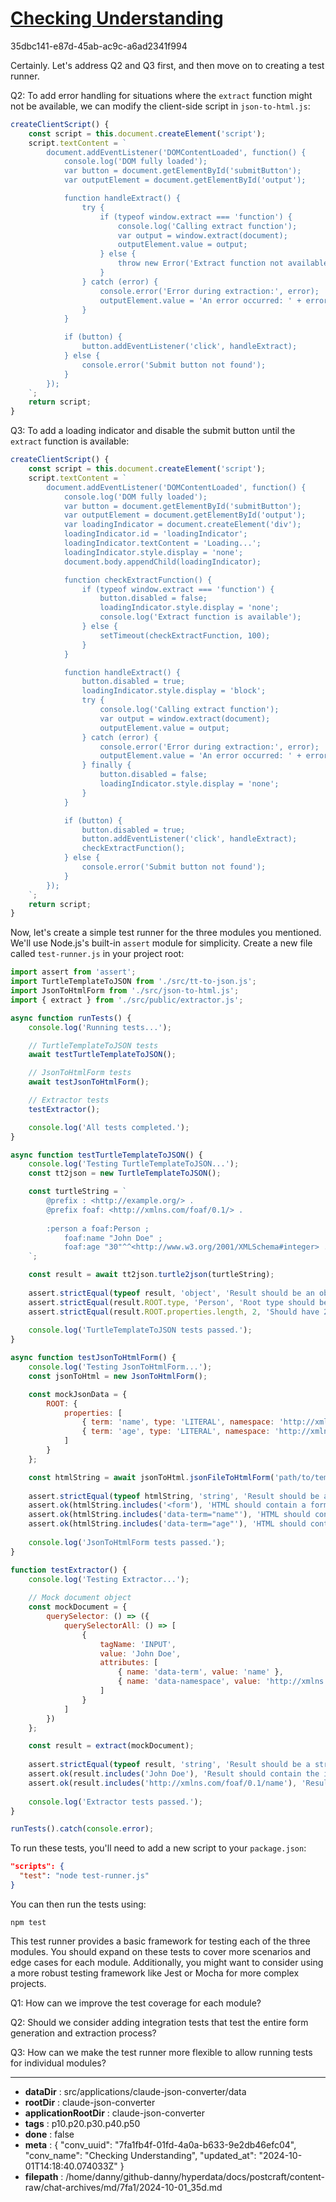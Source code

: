 # [Checking Understanding](https://claude.ai/chat/7fa1fb4f-01fd-4a0a-b633-9e2db46efc04)

35dbc141-e87d-45ab-ac9c-a6ad2341f994

 Certainly. Let's address Q2 and Q3 first, and then move on to creating a test runner.

Q2: To add error handling for situations where the `extract` function might not be available, we can modify the client-side script in `json-to-html.js`:

```javascript
createClientScript() {
    const script = this.document.createElement('script');
    script.textContent = `
        document.addEventListener('DOMContentLoaded', function() {
            console.log('DOM fully loaded');
            var button = document.getElementById('submitButton');
            var outputElement = document.getElementById('output');

            function handleExtract() {
                try {
                    if (typeof window.extract === 'function') {
                        console.log('Calling extract function');
                        var output = window.extract(document);
                        outputElement.value = output;
                    } else {
                        throw new Error('Extract function not available');
                    }
                } catch (error) {
                    console.error('Error during extraction:', error);
                    outputElement.value = 'An error occurred: ' + error.message;
                }
            }

            if (button) {
                button.addEventListener('click', handleExtract);
            } else {
                console.error('Submit button not found');
            }
        });
    `;
    return script;
}
```

Q3: To add a loading indicator and disable the submit button until the `extract` function is available:

```javascript
createClientScript() {
    const script = this.document.createElement('script');
    script.textContent = `
        document.addEventListener('DOMContentLoaded', function() {
            console.log('DOM fully loaded');
            var button = document.getElementById('submitButton');
            var outputElement = document.getElementById('output');
            var loadingIndicator = document.createElement('div');
            loadingIndicator.id = 'loadingIndicator';
            loadingIndicator.textContent = 'Loading...';
            loadingIndicator.style.display = 'none';
            document.body.appendChild(loadingIndicator);

            function checkExtractFunction() {
                if (typeof window.extract === 'function') {
                    button.disabled = false;
                    loadingIndicator.style.display = 'none';
                    console.log('Extract function is available');
                } else {
                    setTimeout(checkExtractFunction, 100);
                }
            }

            function handleExtract() {
                button.disabled = true;
                loadingIndicator.style.display = 'block';
                try {
                    console.log('Calling extract function');
                    var output = window.extract(document);
                    outputElement.value = output;
                } catch (error) {
                    console.error('Error during extraction:', error);
                    outputElement.value = 'An error occurred: ' + error.message;
                } finally {
                    button.disabled = false;
                    loadingIndicator.style.display = 'none';
                }
            }

            if (button) {
                button.disabled = true;
                button.addEventListener('click', handleExtract);
                checkExtractFunction();
            } else {
                console.error('Submit button not found');
            }
        });
    `;
    return script;
}
```

Now, let's create a simple test runner for the three modules you mentioned. We'll use Node.js's built-in `assert` module for simplicity. Create a new file called `test-runner.js` in your project root:

```javascript
import assert from 'assert';
import TurtleTemplateToJSON from './src/tt-to-json.js';
import JsonToHtmlForm from './src/json-to-html.js';
import { extract } from './src/public/extractor.js';

async function runTests() {
    console.log('Running tests...');

    // TurtleTemplateToJSON tests
    await testTurtleTemplateToJSON();

    // JsonToHtmlForm tests
    await testJsonToHtmlForm();

    // Extractor tests
    testExtractor();

    console.log('All tests completed.');
}

async function testTurtleTemplateToJSON() {
    console.log('Testing TurtleTemplateToJSON...');
    const tt2json = new TurtleTemplateToJSON();

    const turtleString = `
        @prefix : <http://example.org/> .
        @prefix foaf: <http://xmlns.com/foaf/0.1/> .
        
        :person a foaf:Person ;
            foaf:name "John Doe" ;
            foaf:age "30"^^<http://www.w3.org/2001/XMLSchema#integer> .
    `;

    const result = await tt2json.turtle2json(turtleString);
    
    assert.strictEqual(typeof result, 'object', 'Result should be an object');
    assert.strictEqual(result.ROOT.type, 'Person', 'Root type should be Person');
    assert.strictEqual(result.ROOT.properties.length, 2, 'Should have 2 properties');
    
    console.log('TurtleTemplateToJSON tests passed.');
}

async function testJsonToHtmlForm() {
    console.log('Testing JsonToHtmlForm...');
    const jsonToHtml = new JsonToHtmlForm();

    const mockJsonData = {
        ROOT: {
            properties: [
                { term: 'name', type: 'LITERAL', namespace: 'http://xmlns.com/foaf/0.1/' },
                { term: 'age', type: 'LITERAL', namespace: 'http://xmlns.com/foaf/0.1/', subtype: 'INTEGER' }
            ]
        }
    };

    const htmlString = await jsonToHtml.jsonFileToHtmlForm('path/to/template.html', 'path/to/mock.json');
    
    assert.strictEqual(typeof htmlString, 'string', 'Result should be a string');
    assert.ok(htmlString.includes('<form'), 'HTML should contain a form');
    assert.ok(htmlString.includes('data-term="name"'), 'HTML should contain name input');
    assert.ok(htmlString.includes('data-term="age"'), 'HTML should contain age input');
    
    console.log('JsonToHtmlForm tests passed.');
}

function testExtractor() {
    console.log('Testing Extractor...');
    
    // Mock document object
    const mockDocument = {
        querySelector: () => ({
            querySelectorAll: () => [
                { 
                    tagName: 'INPUT',
                    value: 'John Doe',
                    attributes: [
                        { name: 'data-term', value: 'name' },
                        { name: 'data-namespace', value: 'http://xmlns.com/foaf/0.1/' }
                    ]
                }
            ]
        })
    };

    const result = extract(mockDocument);
    
    assert.strictEqual(typeof result, 'string', 'Result should be a string');
    assert.ok(result.includes('John Doe'), 'Result should contain the input value');
    assert.ok(result.includes('http://xmlns.com/foaf/0.1/name'), 'Result should contain the full predicate URI');
    
    console.log('Extractor tests passed.');
}

runTests().catch(console.error);
```

To run these tests, you'll need to add a new script to your `package.json`:

```json
"scripts": {
  "test": "node test-runner.js"
}
```

You can then run the tests using:

```
npm test
```

This test runner provides a basic framework for testing each of the three modules. You should expand on these tests to cover more scenarios and edge cases for each module. Additionally, you might want to consider using a more robust testing framework like Jest or Mocha for more complex projects.

Q1: How can we improve the test coverage for each module?

Q2: Should we consider adding integration tests that test the entire form generation and extraction process?

Q3: How can we make the test runner more flexible to allow running tests for individual modules?

---

* **dataDir** : src/applications/claude-json-converter/data
* **rootDir** : claude-json-converter
* **applicationRootDir** : claude-json-converter
* **tags** : p10.p20.p30.p40.p50
* **done** : false
* **meta** : {
  "conv_uuid": "7fa1fb4f-01fd-4a0a-b633-9e2db46efc04",
  "conv_name": "Checking Understanding",
  "updated_at": "2024-10-01T14:18:40.074033Z"
}
* **filepath** : /home/danny/github-danny/hyperdata/docs/postcraft/content-raw/chat-archives/md/7fa1/2024-10-01_35d.md